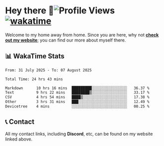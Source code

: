 # Hey there :wave:![Profile Views](https://komarev.com/ghpvc/?username=skifli) [![wakatime](https://wakatime.com/badge/user/b4317b02-0c6d-457b-82a4-a448b8a8d1df.svg)](https://wakatime.com/@b4317b02-0c6d-457b-82a4-a448b8a8d1df)

Welcome to my home away from home. Since you are here, why not [**check out my website**](https://skifli.github.io); you can find our more about myself there.

## 📊 WakaTime Stats

<!--START_SECTION:waka-->

```txt
From: 31 July 2025 - To: 07 August 2025

Total Time: 24 hrs 43 mins

Markdown      10 hrs 16 mins  █████████░░░░░░░░░░░░░░░░   36.37 %
Text          9 hrs 22 mins   ████████▒░░░░░░░░░░░░░░░░   33.17 %
CSV           4 hrs 54 mins   ████▒░░░░░░░░░░░░░░░░░░░░   17.38 %
Other         3 hrs 31 mins   ███░░░░░░░░░░░░░░░░░░░░░░   12.49 %
Devicetree    4 mins          ░░░░░░░░░░░░░░░░░░░░░░░░░   00.25 %
```

<!--END_SECTION:waka-->

## 📞 Contact

All my contact links, including **Discord**, etc, can be found on my website linked above.
